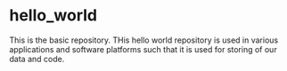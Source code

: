# hello_world
This is the basic repository.
THis hello world repository is used in various applications and software platforms such that it is used for storing of our data and code.
